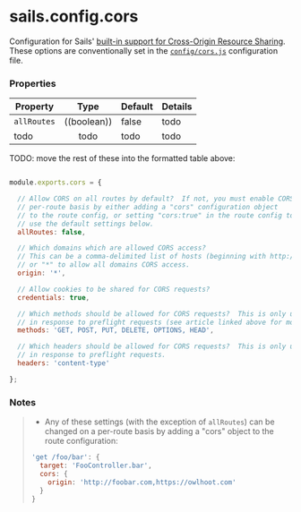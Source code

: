 # sails.config.cors

Configuration for Sails' [built-in support for Cross-Origin Resource Sharing]().  These options are conventionally set in the [`config/cors.js`]() configuration file.


<!--

  TODO: break out a separate page that covers how the CORS support works in sails
  (we have some content for that already somewhere... i think i lost it)

  Here's some stuff to start off with:

  [CORS](http://en.wikipedia.org/wiki/Cross-origin_resource_sharing) is most often used as a more modern equivalent of JSONP- it allows your server/API to successfully respond to requests from client-side JavaScript code running on some other domain (e.g. google.com).  Unlike JSONP, it works with POST, PUT, and DELETE requests.
-->



### Properties

| Property    | Type       | Default   | Details |
|-------------|:----------:|-----------|---------|
| `allRoutes` | ((boolean))| false     | todo
| todo        | todo       | todo      | todo


TODO: move the rest of these into the formatted table above:

```js

module.exports.cors = {

  // Allow CORS on all routes by default?  If not, you must enable CORS on a
  // per-route basis by either adding a "cors" configuration object
  // to the route config, or setting "cors:true" in the route config to
  // use the default settings below.
  allRoutes: false,

  // Which domains which are allowed CORS access?
  // This can be a comma-delimited list of hosts (beginning with http:// or https://)
  // or "*" to allow all domains CORS access.
  origin: '*',

  // Allow cookies to be shared for CORS requests?
  credentials: true,

  // Which methods should be allowed for CORS requests?  This is only used
  // in response to preflight requests (see article linked above for more info)
  methods: 'GET, POST, PUT, DELETE, OPTIONS, HEAD',

  // Which headers should be allowed for CORS requests?  This is only used
  // in response to preflight requests.
  headers: 'content-type'

};

```


### Notes
> + Any of these settings (with the exception of `allRoutes`) can be changed on a per-route basis by adding a "cors" object to the route configuration:
>
> ```javascript
> 'get /foo/bar': {
>   target: 'FooController.bar',
>   cors: {
>     origin: 'http://foobar.com,https://owlhoot.com'
>   }
> }
> ```



<docmeta name="uniqueID" value="sailsconfigcors588825999999">
<docmeta name="displayName" value="sails.config.cors">

